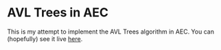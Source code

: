 # AVL Trees in AEC

This is my attempt to implement the AVL Trees algorithm in AEC. You can (hopefully) see it live [here](https://flatassembler.github.io/AVLInAEC.html).
